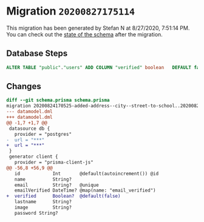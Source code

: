 # Migration `20200827175114`

This migration has been generated by Stefan N at 8/27/2020, 7:51:14 PM.
You can check out the [state of the schema](./schema.prisma) after the migration.

## Database Steps

```sql
ALTER TABLE "public"."users" ADD COLUMN "verified" boolean   DEFAULT false
```

## Changes

```diff
diff --git schema.prisma schema.prisma
migration 20200824170525-added-address--city--street-to-school..20200827175114
--- datamodel.dml
+++ datamodel.dml
@@ -1,7 +1,7 @@
 datasource db {
   provider = "postgres"
-  url = "***"
+  url = "***"
 }
 generator client {
   provider = "prisma-client-js"
@@ -56,8 +56,9 @@
   id            Int       @default(autoincrement()) @id
   name          String?
   email         String?   @unique
   emailVerified DateTime? @map(name: "email_verified")
+  verified      Boolean?  @default(false)
   lastname      String?
   image         String?
   password String?
```


